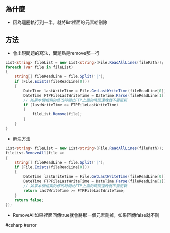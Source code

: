 ## 為什麼
* 因為迴圈執行到一半，就將list裡面的元素給刪除
## 方法
* 會出現問題的寫法，問題點是remove那一行
```csharp
List<string> fileList = new List<string>(File.ReadAllLines(filePath)); 
foreach (var file in fileList) 
{ 
	string[] fileReadLine = file.Split('|'); 
	if (File.Exists(fileReadLine[0])) 
	{ 
		DateTime lastWriteTime = File.GetLastWriteTime(fileReadLine[0]); 
		DateTime FTPFileLastWriteTime = DateTime.Parse(fileReadLine[1]); 
		// 如果本機檔案的修改時間比FTP上面的時間還晚就不要更新 
		if (lastWriteTime >= FTPFileLastWriteTime) 
		{ 
			fileList.Remove(file); 
		}
	} 
}
```

* 解決方法
```csharp
List<string> fileList = new List<string>(File.ReadAllLines(filePath));
fileList.RemoveAll(file =>
{
    string[] fileReadLine = file.Split('|');
    if (File.Exists(fileReadLine[0]))
    {
        DateTime lastWriteTime = File.GetLastWriteTime(fileReadLine[0]);
        DateTime FTPFileLastWriteTime = DateTime.Parse(fileReadLine[1]);
        // 如果本機檔案的修改時間比FTP上面的時間還晚就不要更新
        return lastWriteTime >= FTPFileLastWriteTime;
    }
    return false;
});
```
* RemoveAll如果裡面回傳true就會將那一個元素刪掉，如果回傳false就不刪

#csharp #error 